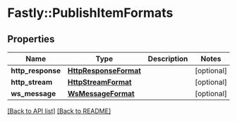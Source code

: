 # Fastly::PublishItemFormats

## Properties

| Name | Type | Description | Notes |
| ---- | ---- | ----------- | ----- |
| **http_response** | [**HttpResponseFormat**](HttpResponseFormat.md) |  | [optional] |
| **http_stream** | [**HttpStreamFormat**](HttpStreamFormat.md) |  | [optional] |
| **ws_message** | [**WsMessageFormat**](WsMessageFormat.md) |  | [optional] |

[[Back to API list]](../../README.md#endpoints) [[Back to README]](../../README.md)


